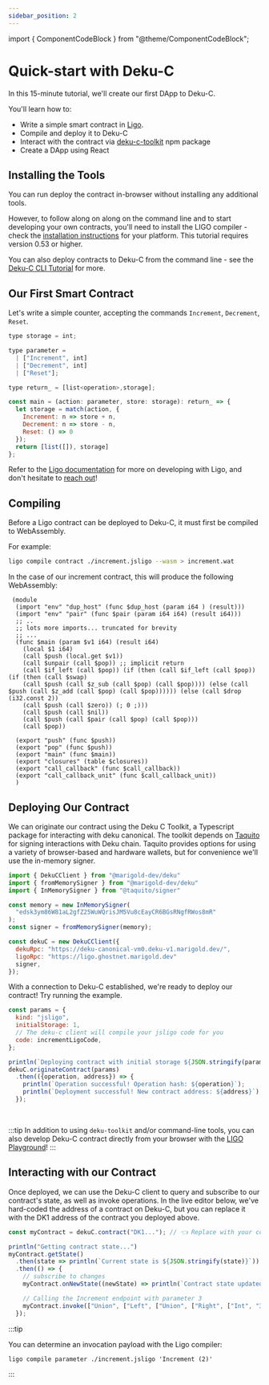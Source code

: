 ```yaml
---
sidebar_position: 2
---
```


import { ComponentCodeBlock } from "@theme/ComponentCodeBlock";

# Quick-start with Deku-C

In this 15-minute tutorial, we'll create our first DApp to Deku-C.

You'll learn how to:

- Write a simple smart contract in [Ligo](https://ligolang.org/).
- Compile and deploy it to Deku-C
- Interact with the contract via [deku-c-toolkit](https://www.npmjs.com/package/@marigold-dev/deku-c-toolkit) npm package
- Create a DApp using React

## Installing the Tools

You can run deploy the contract in-browser without installing any additional
tools.

However, to follow along on along on the command line and to start developing
your own contracts, you'll need to install the LIGO compiler - check the
[installation instructions](https://ligolang.org/docs/intro/installation) for your
platform. This tutorial requires version 0.53 or higher.


You can also deploy contracts to Deku-C from the command line - see the
[Deku-C CLI Tutorial](./deku_c_cli.md) for more.

## Our First Smart Contract

Let's write a simple counter, accepting the commands `Increment`, `Decrement`,
`Reset`.


```js
type storage = int;

type parameter =
  | ["Increment", int]
  | ["Decrement", int]
  | ["Reset"];

type return_ = [list<operation>,storage];

const main = (action: parameter, store: storage): return_ => {
  let storage = match(action, {
    Increment: n => store + n,
    Decrement: n => store - n,
    Reset: () => 0
  });
  return [list([]), storage]
};
```

Refer to the [Ligo documentation](https://ligolang.org/docs/intro/introduction)
for more on developing with Ligo, and don't hesitate to
[reach out](https://ligolang.org/contact)!

## Compiling

Before a Ligo contract can be deployed to Deku-C, it must first be compiled to WebAssembly.

For example:

```bash
ligo compile contract ./increment.jsligo --wasm > increment.wat
```
In the case of our increment contract, this will produce the following
WebAssembly:

```wasm
 (module
  (import "env" "dup_host" (func $dup_host (param i64 ) (result)))
  (import "env" "pair" (func $pair (param i64 i64) (result i64)))
  ;; ..
  ;; lots more imports... truncated for brevity
  ;; ...
  (func $main (param $v1 i64) (result i64)
    (local $1 i64)
    (call $push (local.get $v1))
    (call $unpair (call $pop)) ;; implicit return
    (call $if_left (call $pop)) (if (then (call $if_left (call $pop)) (if (then (call $swap)
    (call $push (call $z_sub (call $pop) (call $pop)))) (else (call $push (call $z_add (call $pop) (call $pop)))))) (else (call $drop (i32.const 2))
    (call $push (call $zero)) (; 0 ;)))
    (call $push (call $nil))
    (call $push (call $pair (call $pop) (call $pop)))
    (call $pop))

  (export "push" (func $push))
  (export "pop" (func $push))
  (export "main" (func $main))
  (export "closures" (table $closures))
  (export "call_callback" (func $call_callback))
  (export "call_callback_unit" (func $call_callback_unit))
  ) 
```

## Deploying Our Contract

We can originate our contract using the Deku C Toolkit, a Typescript package for
interacting with deku canonical. The toolkit depends on [Taquito](https://tezostaquito.io/) for
signing interactions with Deku chain. Taquito provides options for using a variety
of browser-based and hardware wallets, but for convenience we'll use the in-memory signer.

```js
import { DekuCClient } from "@marigold-dev/deku"
import { fromMemorySigner } from "@marigold-dev/deku"
import { InMemorySigner } from "@taquito/signer"

const memory = new InMemorySigner(
  "edsk3ym86W81aL2gfZ25WuWQrisJM5Vu8cEayCR6BGsRNgfRWos8mR"
);
const signer = fromMemorySigner(memory);

const dekuC = new DekuCClient({
  dekuRpc: "https://deku-canonical-vm0.deku-v1.marigold.dev/",
  ligoRpc: "https://ligo.ghostnet.marigold.dev"
  signer,
});
```

With a connection to Deku-C established, we're ready to deploy our contract!
Try running the example.

```js live noInline
const params = {
  kind: "jsligo",
  initialStorage: 1,
  // The deku-c client will compile your jsligo code for you
  code: incrementLigoCode,
};

println(`Deploying contract with initial storage ${JSON.stringify(params.initialStorage)}...`);
dekuC.originateContract(params)
  .then(({operation, address}) => {
    println(`Operation successful! Operation hash: ${operation}`);
    println(`Deployment successful! New contract address: ${address}`);
  });
```
<br/>

:::tip
In addition to using `deku-toolkit` and/or command-line tools, you can also develop Deku-C contract
directly from your browser with the [LIGO Playground](https://ide.ligolang.org/)!
:::

## Interacting with our Contract

Once deployed, we can use the Deku-C client to query and subscribe to our contract's state,
as well as invoke operations. In the live editor below, we've hard-coded the address of a contract
on Deku-C, but you can replace it with the DK1 address of the contract you deployed above.

<!-- TODO: what happens when there are errors -->

```js live noInline
const myContract = dekuC.contract("DK1..."); // 👈 Replace with your contract address

println("Getting contract state...")
myContract.getState()
  .then(state => println(`Current state is ${JSON.stringify(state)}`))
  .then(() => {
    // subscribe to changes
    myContract.onNewState((newState) => println(`Contract state updated, next state is: ${JSON.stringify(newState)}`));

    // Calling the Increment endpoint with parameter 3
    myContract.invoke(["Union", ["Left", ["Union", ["Right", ["Int", "3" ]]]]])
  });
```

:::tip

You can determine an invocation payload with the Ligo compiler:
```
ligo compile parameter ./increment.jsligo 'Increment (2)'
```
:::
